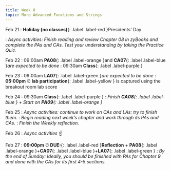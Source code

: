 ```yaml
---
title: Week 8
topic: More Advanced Functions and Strings
---
```

Feb 21
: **Holiday (no classes)**{: .label .label-red }Presidents' Day

 : _Async activities: Finish reading and review Chapter 08 in zyBooks and complete the PAs and CAs.
Test your understanding by taking the Practice Quiz._

Feb 22
 : 09:00am **PA08**{: .label .label-orange }and **CA07**{: .label .label-blue }_are expected to be done_
 : 09:30am **Class**{: .label .label-purple }

Feb 23
 : 09:00am **LA07**{: .label .label-green }_are expected to be done_
 : **05:00pm** ⏰  **lab participation**{: .label .label-yellow } is captured using the breakout room lab score

Feb 24
 : 09:30am **Class**{: .label .label-purple }
 : _Finish **CA08**{: .label .label-blue } + Start on **PA09**{: .label .label-orange }_

Feb 25
 : _Async activities: continue to work on CAs and LAs: try to finish them._
 : _Begin reading next week’s chapter and work through its PAs and CAs._
 : _Finish the Weekly reflection._

Feb 26
 : _Async activities_ ☝️ 

Feb 27
 : **09:00pm** ⏰  **DUE:**{: .label .label-red }**Reflection** + **PA08**{: .label .label-orange }+**CA07**{: .label .label-blue }+**LA07**{: .label .label-green } 
 : _By the end of Sunday: Ideally, you should be finished with PAs for Chapter 9 and done with the CAs for its first 4-5 sections._

